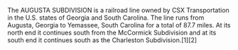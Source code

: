 The AUGUSTA SUBDIVISION is a railroad line owned by CSX Transportation in the U.S. states of Georgia and South Carolina. The line runs from Augusta, Georgia to Yemassee, South Carolina for a total of 87.7 miles. At its north end it continues south from the McCormick Subdivision and at its south end it continues south as the Charleston Subdivision.[1][2]
